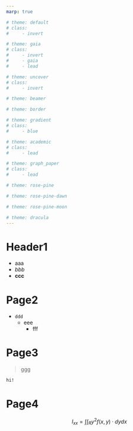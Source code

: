```yaml
---
marp: true

# theme: default
# class: 
#     - invert

# theme: gaia
# class:
#     - invert
#     - gaia
#     - lead

# theme: uncover
# class:
#     - invert

# theme: beamer

# theme: border

# theme: gradient
# class:
#     - blue

# theme: academic
# class:
#     - lead

# theme: graph_paper
# class:
#     - lead

# theme: rose-pine

# theme: rose-pine-dawn

# theme: rose-pine-moon

# theme: dracula
---
```


<!-- headingDivider: 1 -->
<!-- size: 16:9 -->
<!-- paginate: true -->
<!-- math: katex -->

# Header1

- aaa
- *bbb*
- **ccc**

# Page2

- `ddd`
  - eee
    - fff

# Page3
>
> ggg

```md
hi!
```

# Page4

$$I_{xx}=\int\int_Ry^2f(x,y)\cdot{}dydx$$
